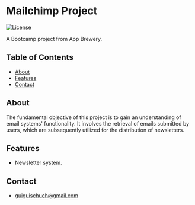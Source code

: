 # Mailchimp Project

[![License](https://img.shields.io/badge/license-MIT-blue.svg)]() 

A Bootcamp project from App Brewery.


## Table of Contents 

- [About](#about)
- [Features](#features)
- [Contact](#features)


## About

The fundamental objective of this project is to gain an understanding of email systems' functionality. It involves the retrieval of emails submitted by users, which are subsequently utilized for the distribution of newsletters.


## Features

- Newsletter system.


## Contact

- guiguischuch@gmail.com
